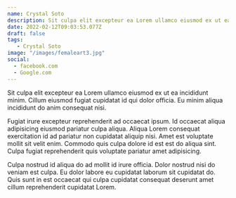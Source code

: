 ```yaml
---
name: Crystal Soto
description: Sit culpa elit excepteur ea Lorem ullamco eiusmod ex ut ea incididunt minim. Cillum eiusmod fugiat cupidatat.
date: 2022-02-12T09:03:53.077Z
draft: false
tags: 
   - Crystal Soto
image: "/images/femaleart3.jpg"
social: 
  - facebook.com
  - Google.com
---
```

Sit culpa elit excepteur ea Lorem ullamco eiusmod ex ut ea incididunt minim. Cillum eiusmod fugiat cupidatat id qui dolor officia. Eu minim aliqua incididunt do anim consequat nisi.

Fugiat irure excepteur reprehenderit ad occaecat ipsum. Id occaecat aliqua adipisicing eiusmod pariatur culpa aliqua. Aliqua Lorem consequat exercitation id ad pariatur non cupidatat aliquip nisi. Amet est voluptate mollit sit velit enim. Commodo quis culpa dolore id est est do aliqua sint. Culpa fugiat reprehenderit quis voluptate pariatur amet adipisicing.

Culpa nostrud id aliqua do ad mollit id irure officia. Dolor nostrud nisi do veniam est culpa. Eu dolor labore eu cupidatat laborum sit cupidatat do. Quis sunt in est occaecat qui culpa cupidatat consequat deserunt amet cillum reprehenderit cupidatat Lorem.

